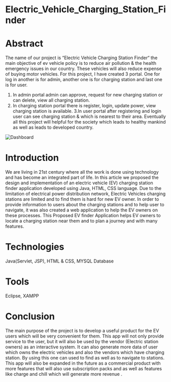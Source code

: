 # Electric_Vehicle_Charging_Station_Finder
# Abstract

The name of our project is “Electric Vehicle Charging Station Finder“ the main objective of ev vehicle policy is to reduce air pollution & the health emergency issues in our country. These vehicles will also reduce expense of buying motor vehicles. For this project, I have created 3 portal. One for log in another is for admin, another one is for charging station and last one is for user. 
1. In admin portal  admin can approve, request for new charging station or can delete, view all charging station.
2. In charging station portal there is register, login, update power, view charging station is available. 
3.In user portal  after registering and login user can see charging station & which is nearest to their area. 
Eventually all this project will helpful for the society which leads to healthy mankind as well as leads to developed country.

![Dashboard](https://user-images.githubusercontent.com/107606154/204361157-d73b9858-0366-4e65-ac1a-90c6ee0e56c6.png)

# Introduction
We are living in 21st century where all the work is done using technology and has become an integrated part of life. In this article we proposed the design and implementation of an electric vehicle (EV) charging station finder application developed using Java, HTML, CSS language. Due to the limitation of electrical power distribution network, Electric Vehicles charging stations are limited and to find them is hard for new EV owner. In order to provide information to users about the charging stations and to help user to navigate, it was also created a web application to help the EV owners on these processes. This Proposed EV finder Application helps EV owners to locate a charging station near them and to plan a journey and with many features.

# Technologies

Java(Servlet,  JSP),
HTML & CSS,
MYSQL Database

# Tools

Eclipse,
XAMPP

# Conclusion


The main purpose of the project is to develop a useful product for the EV users which will be very convenient for them. This app will not only provide service to the user, but it will also be used by the vendor (Electric station owners) as an interactive system. It can also generate more data of user which owns the electric vehicles and also the vendors which have charging station. By using this one can used to find as well as to navigate to stations. This app will also be expanded in the future as a commercial product with more features that will also use subscription packs and as well as features like charge and chill which will generate more revenue .
